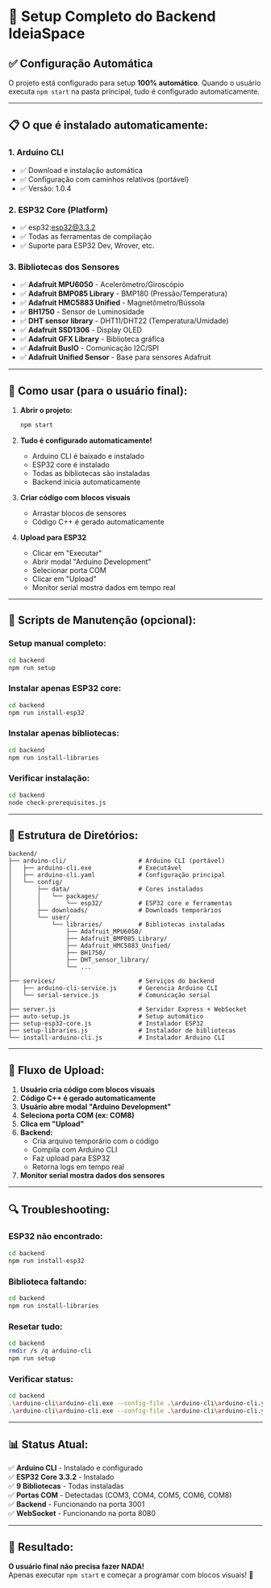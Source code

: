 # 🎯 Setup Completo do Backend IdeiaSpace

## ✅ Configuração Automática

O projeto está configurado para setup **100% automático**. Quando o usuário executa `npm start` na pasta principal, tudo é configurado automaticamente.

---

## 📋 O que é instalado automaticamente:

### 1. **Arduino CLI** 
- ✅ Download e instalação automática
- ✅ Configuração com caminhos relativos (portável)
- ✅ Versão: 1.0.4

### 2. **ESP32 Core (Platform)**
- ✅ esp32:esp32@3.3.2
- ✅ Todas as ferramentas de compilação
- ✅ Suporte para ESP32 Dev, Wrover, etc.

### 3. **Bibliotecas dos Sensores**
- ✅ **Adafruit MPU6050** - Acelerômetro/Giroscópio
- ✅ **Adafruit BMP085 Library** - BMP180 (Pressão/Temperatura)
- ✅ **Adafruit HMC5883 Unified** - Magnetômetro/Bússola
- ✅ **BH1750** - Sensor de Luminosidade
- ✅ **DHT sensor library** - DHT11/DHT22 (Temperatura/Umidade)
- ✅ **Adafruit SSD1306** - Display OLED
- ✅ **Adafruit GFX Library** - Biblioteca gráfica
- ✅ **Adafruit BusIO** - Comunicação I2C/SPI
- ✅ **Adafruit Unified Sensor** - Base para sensores Adafruit

---

## 🚀 Como usar (para o usuário final):

1. **Abrir o projeto:**
   ```bash
   npm start
   ```

2. **Tudo é configurado automaticamente!**
   - Arduino CLI é baixado e instalado
   - ESP32 core é instalado
   - Todas as bibliotecas são instaladas
   - Backend inicia automaticamente

3. **Criar código com blocos visuais**
   - Arrastar blocos de sensores
   - Código C++ é gerado automaticamente

4. **Upload para ESP32**
   - Clicar em "Executar"
   - Abrir modal "Arduino Development"
   - Selecionar porta COM
   - Clicar em "Upload"
   - Monitor serial mostra dados em tempo real

---

## 🔧 Scripts de Manutenção (opcional):

### Setup manual completo:
```bash
cd backend
npm run setup
```

### Instalar apenas ESP32 core:
```bash
cd backend
npm run install-esp32
```

### Instalar apenas bibliotecas:
```bash
cd backend
npm run install-libraries
```

### Verificar instalação:
```bash
cd backend
node check-prerequisites.js
```

---

## 📁 Estrutura de Diretórios:

```
backend/
├── arduino-cli/                    # Arduino CLI (portável)
│   ├── arduino-cli.exe             # Executável
│   ├── arduino-cli.yaml            # Configuração principal
│   └── config/
│       ├── data/                   # Cores instalados
│       │   └── packages/
│       │       └── esp32/          # ESP32 core e ferramentas
│       ├── downloads/              # Downloads temporários
│       └── user/
│           └── libraries/          # Bibliotecas instaladas
│               ├── Adafruit_MPU6050/
│               ├── Adafruit_BMP085_Library/
│               ├── Adafruit_HMC5883_Unified/
│               ├── BH1750/
│               ├── DHT_sensor_library/
│               └── ...
│
├── services/                       # Serviços do backend
│   ├── arduino-cli-service.js      # Gerencia Arduino CLI
│   └── serial-service.js           # Comunicação serial
│
├── server.js                       # Servidor Express + WebSocket
├── auto-setup.js                   # Setup automático
├── setup-esp32-core.js             # Instalador ESP32
├── setup-libraries.js              # Instalador de bibliotecas
└── install-arduino-cli.js          # Instalador Arduino CLI
```

---

## 🎯 Fluxo de Upload:

1. **Usuário cria código com blocos visuais**
2. **Código C++ é gerado automaticamente**
3. **Usuário abre modal "Arduino Development"**
4. **Seleciona porta COM (ex: COM8)**
5. **Clica em "Upload"**
6. **Backend:**
   - Cria arquivo temporário com o código
   - Compila com Arduino CLI
   - Faz upload para ESP32
   - Retorna logs em tempo real
7. **Monitor serial mostra dados dos sensores**

---

## 🔍 Troubleshooting:

### ESP32 não encontrado:
```bash
cd backend
npm run install-esp32
```

### Biblioteca faltando:
```bash
cd backend
npm run install-libraries
```

### Resetar tudo:
```bash
cd backend
rmdir /s /q arduino-cli
npm run setup
```

### Verificar status:
```bash
cd backend
.\arduino-cli\arduino-cli.exe --config-file .\arduino-cli\arduino-cli.yaml core list
.\arduino-cli\arduino-cli.exe --config-file .\arduino-cli\arduino-cli.yaml lib list
```

---

## 📊 Status Atual:

✅ **Arduino CLI** - Instalado e configurado  
✅ **ESP32 Core 3.3.2** - Instalado  
✅ **9 Bibliotecas** - Todas instaladas  
✅ **Portas COM** - Detectadas (COM3, COM4, COM5, COM6, COM8)  
✅ **Backend** - Funcionando na porta 3001  
✅ **WebSocket** - Funcionando na porta 8080  

---

## 🎉 Resultado:

**O usuário final não precisa fazer NADA!**  
Apenas executar `npm start` e começar a programar com blocos visuais! 🚀
